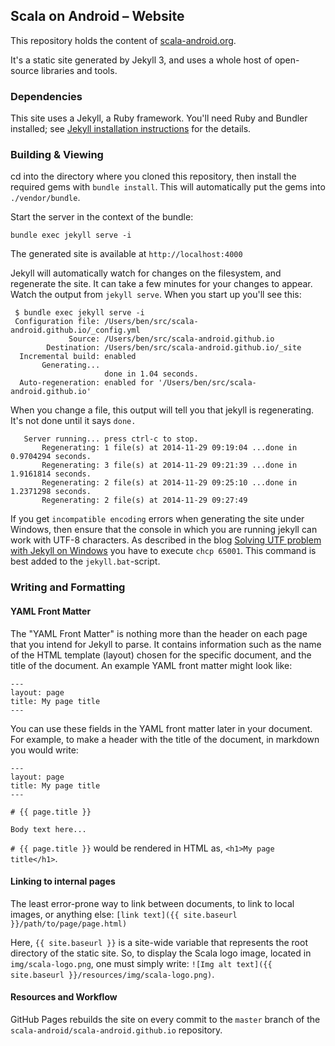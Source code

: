 ## Scala on Android – Website

This repository holds the content of [scala-android.org](http://scala-android.org).

It's a static site generated by Jekyll 3, and uses a whole host of open-source libraries and tools.

### Dependencies

This site uses a Jekyll, a Ruby framework. You'll need Ruby and Bundler installed; see [Jekyll installation instructions](http://jekyllrb.com/docs/installation/) for the details.

### Building & Viewing

cd into the directory where you cloned this repository, then install the required gems with `bundle install`. This will automatically put the gems into `./vendor/bundle`.

Start the server in the context of the bundle:

    bundle exec jekyll serve -i

The generated site is available at `http://localhost:4000`

Jekyll will automatically watch for changes on the filesystem, and regenerate the site. It can take a few minutes for your changes to appear. Watch the output from `jekyll serve`. When you start up you'll see this:

     $ bundle exec jekyll serve -i
     Configuration file: /Users/ben/src/scala-android.github.io/_config.yml
                 Source: /Users/ben/src/scala-android.github.io
            Destination: /Users/ben/src/scala-android.github.io/_site
      Incremental build: enabled
           Generating...
                         done in 1.04 seconds.
      Auto-regeneration: enabled for '/Users/ben/src/scala-android.github.io'

When you change a file, this output will tell you that jekyll is regenerating. It's not done until it says `done.`

       Server running... press ctrl-c to stop.
           Regenerating: 1 file(s) at 2014-11-29 09:19:04 ...done in 0.9704294 seconds.
           Regenerating: 3 file(s) at 2014-11-29 09:21:39 ...done in 1.9161814 seconds.
           Regenerating: 2 file(s) at 2014-11-29 09:25:10 ...done in 1.2371298 seconds.
           Regenerating: 2 file(s) at 2014-11-29 09:27:49

If you get `incompatible encoding` errors when generating the site under Windows, then ensure that the
console in which you are running jekyll can work with UTF-8 characters. As described in the blog
[Solving UTF problem with Jekyll on Windows](http://joseoncode.com/2011/11/27/solving-utf-problem-with-jekyll-on-windows/)
you have to execute `chcp 65001`. This command is best added to the `jekyll.bat`-script.

### Writing and Formatting

#### YAML Front Matter

The "YAML Front Matter" is nothing more than the header on each page that you intend for Jekyll to parse. It contains information such as the name of the HTML template (layout) chosen for the specific document, and the title of the document. An example YAML front matter might look like:

    ---
    layout: page
    title: My page title
    ---

You can use these fields in the YAML front matter later in your document. For example, to make a header with the title of the document, in markdown you would write:

    ---
    layout: page
    title: My page title
    ---

    # {{ page.title }}

    Body text here...

`# {{ page.title }}` would be rendered in HTML as, `<h1>My page title</h1>`.

#### Linking to internal pages

The least error-prone way to link between documents, to link to local images, or anything else: `[link text]({{ site.baseurl }}/path/to/page/page.html)`

Here, `{{ site.baseurl }}` is a site-wide variable that represents the root directory of the static site. So, to display the Scala logo image, located in `img/scala-logo.png`, one must simply write: `![Img alt text]({{ site.baseurl }}/resources/img/scala-logo.png)`.

#### Resources and Workflow

GitHub Pages rebuilds the site on every commit to the `master` branch of the `scala-android/scala-android.github.io` repository.
